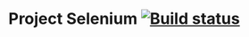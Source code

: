 # Project Selenium    [![Build status](https://ci.appveyor.com/api/projects/status/rll572f3j7a062ai?svg=true)](https://ci.appveyor.com/project/Anna-Gorina/selenium)